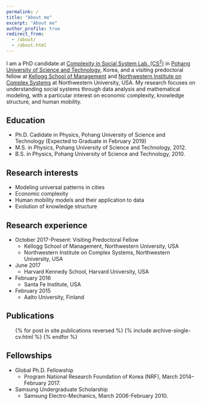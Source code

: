 ```yaml
---
permalink: /
title: "About me"
excerpt: "About me"
author_profile: true
redirect_from: 
  - /about/
  - /about.html
---
```


I am a PhD candidate at [Complexity in Social System Lab. (CS<sup>2</sup>)](http://complex.postech.ac.kr) in [Pohang University of Science and Technology](http://www.postech.ac.kr/eng/), Korea, and a visiting predoctoral fellow at [Kellogg School of Management](https://www.kellogg.northwestern.edu) and [Northwestern Institute on Complex Systems](https://www.nico.northwestern.edu) at Northwestern University, USA. My research focuses on understanding social systems through data analysis and mathematical modeling, with a particular interest on economic complexity, knowledge structure, and human mobility.

Education
------
* Ph.D. Cadidate in Physics, Pohang University of Science and Technology (Expected to Graduate in February 2019)
* M.S. in Physics, Pohang University of Science and Technology, 2012.
* B.S. in Physics, Pohang University of Science and Technology, 2010.

Research interests
------
* Modeling universal patterns in cities
* Economic complexity
* Human mobility models and their application to data
* Evolution of knowledge structure

Research experience
------
* October 2017-Present: Visiting Predoctoral Fellow
  * Kellogg School of Management, Northwestern University, USA
  * Northwestern Institute on Complex Systems, Northwestern University, USA
* June 2017
  * Harvard Kennedy School, Harvard University, USA
* February 2016
  * Santa Fe Institute, USA
* February 2015
  * Aalto University, Finland

Publications
------
  <ul>{% for post in site.publications reversed %}
    {% include archive-single-cv.html %}
  {% endfor %}</ul>

Fellowships
------
* Global Ph.D. Fellowship
  * Program National Research Foundation of Korea (NRF), March 2014–February 2017.
* Samsung Undergraduate Scholarship
  * Samsung Electro-Mechanics, March 2006-February 2010.
